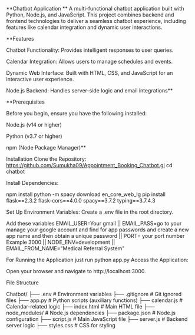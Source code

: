 **Chatbot Application
**
A multi-functional chatbot application built with Python, Node.js, and JavaScript. This project combines backend and frontend technologies to deliver a seamless chatbot experience, including features like calendar integration and dynamic user interactions.

**Features

Chatbot Functionality: Provides intelligent responses to user queries.

Calendar Integration: Allows users to manage schedules and events.

Dynamic Web Interface: Built with HTML, CSS, and JavaScript for an interactive user experience.

Node.js Backend: Handles server-side logic and email integrations**

**Prerequisites

Before you begin, ensure you have the following installed:

Node.js (v14 or higher)

Python (v3.7 or higher)

npm (Node Package Manager)**

Installation
Clone the Repository:  https://github.com/Sumukha09/Appointment_Booking_Chatbot.gi
cd chatbot

Install Dependencies:

npm install
 python -m spacy download en_core_web_lg
 pip install flask==2.3.2 flask-cors==4.0.0 spacy==3.7.2 typing==3.7.4.3

Set Up Environment Variables:
Create a .env file in the root directory.

Add these variables
EMAIL_USER=Your gmail   ||
EMAIL_PASS=go to your manage your google account and find for app passwords and create a new app name and then obtain a unique password  ||
PORT= your port number Example 3000  ||
NODE_ENV=development ||
EMAIL_FROM_NAME="Medical Referral System"

For Running the Application just run python app.py
Access the Application:

Open your browser and navigate to http://localhost:3000.

File Structure

Chatbot/
├── .env                # Environment variables
├── .gitignore          # Git ignored files
├── app.py              # Python scripts (auxiliary functions)
├── calendar.js         # Calendar-related logic
├── index.html          # Main HTML file
├── node_modules/       # Node.js dependencies
├── package.json        # Node.js configuration
├── script.js           # Main JavaScript file
├── server.js           # Backend server logic
├── styles.css          # CSS for styling



